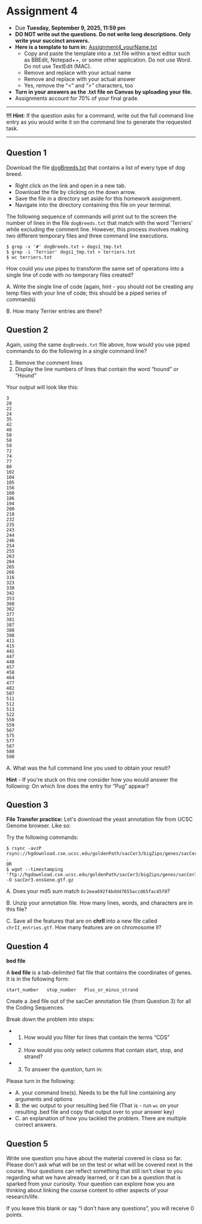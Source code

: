 # Assignment 4

- Due **Tuesday, September 9, 2025, 11:59 pm** 
- **DO NOT write out the questions. Do not write long descriptions. Only write your succinct answers.**
- **Here is a template to turn in:** [Assignment4_yourName.txt](https://github.com/jesshill/CSU-2025FA-DSCI-510-001_LINUX_as_a_computational_platform/blob/main/Home_Work/Assignment4_yourName.txt)
  - Copy and paste the template into a .txt file within a text editor such as BBEdit, Notepad++, or some other application. Do not use Word. Do not use TextEdit (MAC).
  - Remove <yourNameHere> and replace with your actual name
  - Remove <answerHere> and replace with your actual answer
  - Yes, remove the “<” and “>” characters, too
- **Turn in your answers as the .txt file on Canvas by uploading your file.**
- Assignments account for 70% of your final grade. 

---

**!!! Hint**: If the question asks for a command, write out the full command line entry as you would write it on the command line to generate the requested task.

---

## Question 1

Download the file [dogBreeds.txt](https://github.com/jesshill/CSU-2025FA-DSCI-510-001_LINUX_as_a_computational_platform/blob/main/Data/dogBreeds.txt) that contains a list of every type of dog breed.

- Right click on the link and open in a new tab.
- Download the file by clicking on the down arrow.
- Save the file in a directory set aside for this homework assignment.
- Navigate into the directory containing this file on your terminal.

The following sequence of commands will print out to the screen the number of lines in the file `dogBreeds.txt` that match with the word 'Terriers' while excluding the comment line. However, this process involves making two different temporary files and three command line executions.

```
$ grep -v '#' dogBreeds.txt > dogs1_tmp.txt
$ grep -i 'Terrier' dogs1_tmp.txt > terriers.txt
$ wc terriers.txt
```

How could you use pipes to transform the same set of operations into a single line of code with no temporary files created?

A. Write the single line of code (again, hint - you should not be creating any temp files with your line of code; this should be a piped series of commands)

B. How many Terrier entries are there?

## Question 2

Again, using the same `dogBreeds.txt` file above, how would you use piped commands to do the following in a single command line?

1. Remove the comment lines
2. Display the line numbers of lines that contain the word “hound” or “Hound”

Your output will look like this:

```
3
20
22
24
35
42
48
50
58
59
72
74
77
80
102
104
105
156
160
186
194
200
210
232
235
243
244
246
254
255
263
264
265
266
316
323
338
342
353
360
362
377
381
387
388
398
411
415
441
447
448
457
458
464
477
482
507
511
512
513
522
550
559
567
575
577
587
588
590
```

A. What was the full command line you used to obtain your result?

**Hint** - If you're stuck on this one consider how you would answer the following: On which line does the entry for “Pug” appear?

## Question 3

**File Transfer practice:** Let's download the yeast annotation file from UCSC Genome browser. Like so:

Try the following commands:

```
$ rsync -avzP rsync://hgdownload.cse.ucsc.edu/goldenPath/sacCer3/bigZips/genes/sacCer3.ensGene.gtf.gz .
OR
$ wget --timestamping 'ftp://hgdownload.cse.ucsc.edu/goldenPath/sacCer3/bigZips/genes/sacCer3.ensGene.gtf.gz' -O sacCer3.ensGene.gtf.gz
```

A. Does your md5 sum match `6c2eea692f4bdd47655accd65fac45f0`?

B. Unzip your annotation file. How many lines, words, and characters are in this file?

C. Save all the features that are on **chrII** into a new file called `chrII_entries.gtf`. How many features are on chromosome II?

## Question 4

**bed file**

A **bed file** is a tab-delimited flat file that contains the coordinates of genes. It is in the following form:

```
start_number   stop_number   Plus_or_minus_strand
```

Create a .bed file out of the sacCer annotation file (from Question 3) for all the Coding Sequences.

Break down the problem into steps:

- 1. How would you filter for lines that contain the terms “CDS”
- 2. How would you only select columns that contain start, stop, and strand?
- 3. To answer the question, turn in:

Please turn in the following:

- A. your command line(s). Needs to be the full line containing any arguments and options
- B. the wc output to your resulting bed file (That is - run `wc` on your resulting .bed file and copy that output over to your answer key)
- C. an explanation of how you tackled the problem. There are multiple correct answers.

## Question 5

Write one question you have about the material covered in class so far. Please don't ask what will be on the test or what will be covered next in the course. Your questions can reflect something that still isn't clear to you regarding what we have already learned, or it can be a question that is sparked from your curiosity. Your question can explore how you are thinking about linking the course content to other aspects of your research/life.

If you leave this blank or say “I don't have any questions”, you will receive 0 points.
